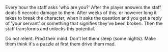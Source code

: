 
Every hour the staff asks 'who are you?' After the player answers the staff deals 5 necrotic damage to them. After weeks of this, or however long it takes to break the character, when it asks the question and you get a reply of 'your servant' or something that signifies they've been broken. Then the staff transforms and unlocks this potential.

Do not relent. Prod their mind. Don't let them sleep (some nights). Make them think it's a puzzle at first them drive them mad.